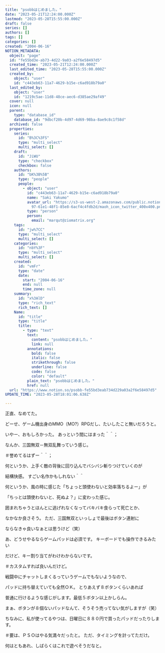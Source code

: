 ```yaml
---
title: "psobbはじめました。"
date: "2023-05-21T12:24:00.000Z"
lastmod: "2023-05-28T15:55:00.000Z"
draft: false
series: []
authors: []
tags: []
categories: []
created: "2004-06-16"
NOTION_METADATA:
  object: "page"
  id: "fe55bd3e-ab73-4d22-9a03-a2f6e58497d5"
  created_time: "2023-05-21T12:24:00.000Z"
  last_edited_time: "2023-05-28T15:55:00.000Z"
  created_by:
    object: "user"
    id: "c443eb63-11a7-4629-b15e-c6ad918b79a0"
  last_edited_by:
    object: "user"
    id: "1219c5ae-11d8-48ce-aec6-d385ae29af49"
  cover: null
  icon: null
  parent:
    type: "database_id"
    database_id: "9dbcf20b-4d97-4d69-98ba-8ae9c8c1f58d"
  archived: false
  properties:
    series:
      id: "B%3C%3FS"
      type: "multi_select"
      multi_select: []
    draft:
      id: "JiWU"
      type: "checkbox"
      checkbox: false
    authors:
      id: "bK%3B%5B"
      type: "people"
      people:
        - object: "user"
          id: "c443eb63-11a7-4629-b15e-c6ad918b79a0"
          name: "Saki Yakumo"
          avatar_url: "https://s3-us-west-2.amazonaws.com/public.notion-static.com/3ad1c4\
            97-61e1-48f1-85e8-6acf4c4fdb2d/maoh_icon_twitter_400x400.png"
          type: "person"
          person:
            email: "marqut@ziomatrix.org"
    tags:
      id: "jw%7CC"
      type: "multi_select"
      multi_select: []
    categories:
      id: "nbY%3F"
      type: "multi_select"
      multi_select: []
    created:
      id: "vmFr"
      type: "date"
      date:
        start: "2004-06-16"
        end: null
        time_zone: null
    summary:
      id: "x%3AlD"
      type: "rich_text"
      rich_text: []
    Name:
      id: "title"
      type: "title"
      title:
        - type: "text"
          text:
            content: "psobbはじめました。"
            link: null
          annotations:
            bold: false
            italic: false
            strikethrough: false
            underline: false
            code: false
            color: "default"
          plain_text: "psobbはじめました。"
          href: null
  url: "https://www.notion.so/psobb-fe55bd3eab734d229a03a2f6e58497d5"
UPDATE_TIME: "2023-05-28T18:01:06.638Z"

---
```

<link rel="stylesheet" href="https://cdn.jsdelivr.net/npm/katex@0.16.2/dist/katex.min.css" integrity="sha384-bYdxxUwYipFNohQlHt0bjN/LCpueqWz13HufFEV1SUatKs1cm4L6fFgCi1jT643X" crossorigin="anonymous">


正直、なめてた。


どーせ、ゲーム機出身のMMO（MO?）RPGだし、たいしたこと無いだろうと。


いやー、おもしろかった。 あっという間にはまった＾＾；


なんか、三国無双－無双乱舞っていう感じ。


＃誉めてるはずー＾＾；


何というか、上手く敵の背後に回り込んでバシバシ斬りつけていくのが


結構快感。 すごい名作かもしれない＾＾


何というか、風の時に感じた「ちょっと頭使わないと効率落ちるよー」が


「ちっとは頭使わないと、死ぬよ？」に変わった感じ。


囲まれちゃうとほんとに逃げれなくなってバキバキ食らって死亡とか、


なかなか良さそう。 ただ、三国無双といっしょで最後はボタン連射に


ならなきゃ良いなぁとは思うけど（笑）


あ、どうせやるならゲームパッドは必須です。 キーボードでも操作できるみたい


だけど、キー割り当てがわけわからないです。


＃カスタムすれば良いんだけど。


戦闘中にチャットしまくるっていうゲームでもないようなので、


パッドに持ち替えていても全然ＯＫ。 とりあえず８ボタンくらいあれば


普通に行けるような感じがします。最低５ボタン以上かしらん。


まぁ、ボタンが８個ないパッドなんて、そうそう売ってない気がしますが（笑）


ちなみに、私が使ってるやつは、日曜日に８８０円で買ったパッドだったりします。


＃要は、ＰＳＯはやる気満々だったと。 ただ、タイミングを計ってただけ。


何はともあれ、しばらくはこれで遊べそうだなと。

